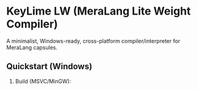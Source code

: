 # KeyLime LW (MeraLang Lite Weight Compiler)

A minimalist, Windows-ready, cross-platform compiler/interpreter for MeraLang capsules.

## Quickstart (Windows)

1. Build (MSVC/MinGW):
